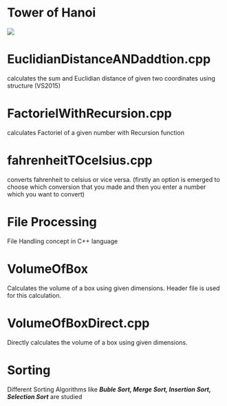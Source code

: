 # Tower of Hanoi

![](http://d2r5da613aq50s.cloudfront.net/wp-content/uploads/421139.image0.jpg)

# EuclidianDistanceANDaddtion.cpp
calculates the sum and Euclidian distance of given two coordinates using structure (VS2015)

# FactorielWithRecursion.cpp
calculates Factoriel of a given number with Recursion function

# fahrenheitTOcelsius.cpp
converts fahrenheit to celsius or vice versa. (firstly an option is emerged to choose which conversion that you made and then you enter a number which you want to convert)

# File Processing
File Handling concept in C++ language

# VolumeOfBox
Calculates the volume of a box using given dimensions. Header file is used for this calculation.

# VolumeOfBoxDirect.cpp
Directly calculates the volume of a box using given dimensions.

# Sorting
Different Sorting Algorithms like **_Buble Sort, Merge Sort, Insertion Sort, Selection Sort_** are studied
